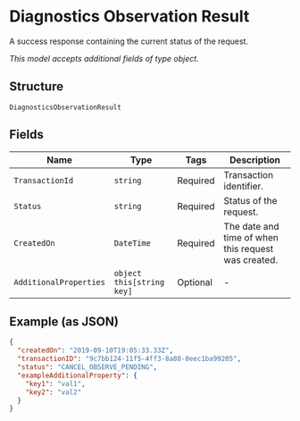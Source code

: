 
# Diagnostics Observation Result

A success response containing the current status of the request.

*This model accepts additional fields of type object.*

## Structure

`DiagnosticsObservationResult`

## Fields

| Name | Type | Tags | Description |
|  --- | --- | --- | --- |
| `TransactionId` | `string` | Required | Transaction identifier. |
| `Status` | `string` | Required | Status of the request. |
| `CreatedOn` | `DateTime` | Required | The date and time of when this request was created. |
| `AdditionalProperties` | `object this[string key]` | Optional | - |

## Example (as JSON)

```json
{
  "createdOn": "2019-09-10T19:05:33.33Z",
  "transactionID": "9c7bb124-11f5-4ff3-8a88-0eec1ba99205",
  "status": "CANCEL_OBSERVE_PENDING",
  "exampleAdditionalProperty": {
    "key1": "val1",
    "key2": "val2"
  }
}
```

